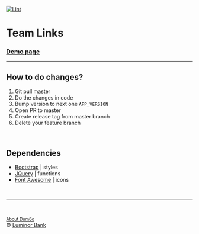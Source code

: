[![Lint](https://github.com/e2-links/luminor/actions/workflows/lint.yaml/badge.svg)](https://github.com/e2-links/luminor/actions/workflows/lint.yaml)
# Team Links

### <b>[Demo page](https://miniature-potato-a5e43507.pages.github.io/)</b>

---

## How to do changes?
1. Git pull master
2. Do the changes in code 
3. Bump version to next one `APP_VERSION`
4. Open PR to master
5. Create release tag from master branch
6. Delete your feature branch

<br>

## Dependencies

* [Bootstrap](https://getbootstrap.com/docs/5.2/components/) | styles
* [JQuery](https://api.jquery.com/) | functions
* [Font Awesome](https://fontawesome.com/v5/search) | icons

<br>

---

<br>

<small>[About Dum6o](https://github.com/Dum6o)</small>  
&copy; [Luminor Bank](www.luminor.lt)
